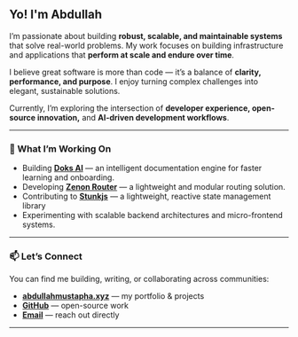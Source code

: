 Yo! I'm Abdullah
---

I’m passionate about building **robust, scalable, and maintainable systems** that solve real-world problems. My work focuses on building infrastructure and applications that **perform at scale and endure over time**.

I believe great software is more than code — it’s a balance of **clarity, performance, and purpose**. I enjoy turning complex challenges into elegant, sustainable solutions.

Currently, I’m exploring the intersection of **developer experience, open-source innovation,** and **AI-driven development workflows**.

---

### 🔭 What I’m Working On

* Building [**Doks AI**](https://github.com/abdullah4tech/doksAI) — an intelligent documentation engine for faster learning and onboarding.
* Developing [**Zenon Router**](https://github.com/n8bird-oss/zenon-router) — a lightweight and modular routing solution.
* Contributing to [**Stunkjs**](http://github.com/I-am-abdulazeez/stunk) — a lightweight, reactive state management library
* Experimenting with scalable backend architectures and micro-frontend systems.

---

### 📫 Let’s Connect

You can find me building, writing, or collaborating across communities:

* [**abdullahmustapha.xyz**](https://abdullahmustapha.xyz) — my portfolio & projects
* [**GitHub**](https://github.com/abdullah4tech) — open-source work
* [**Email**](mailto:abdullahmu4life@gmail.com) — reach out directly

---
